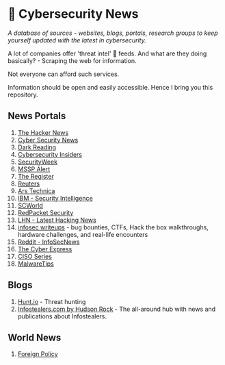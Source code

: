# 📰 Cybersecurity News 

*A database of sources - websites, blogs, portals, research groups to keep yourself updated with the latest in cybersecurity.*

A lot of companies offer 'threat intel' 🧮 feeds. And what are they doing basically? - Scraping the web for information.

Not everyone can afford such services.

Information should be open and easily accessible. Hence I bring you this repository.

## News Portals

1. [The Hacker News](https://thehackernews.com/)
2. [Cyber Security News](https://cybersecuritynews.com/)
3. [Dark Reading](https://www.darkreading.com/)
4. [Cybersecurity Insiders](https://www.cybersecurity-insiders.com/)
5. [SecurityWeek](https://www.securityweek.com/)
6. [MSSP Alert](https://www.msspalert.com/)
7. [The Register](https://www.theregister.com/security/)
8. [Reuters](https://www.reuters.com/technology/cybersecurity/)
9. [Ars Technica](https://arstechnica.com/security/)
10. [IBM - Security Intelligence](https://securityintelligence.com/)
11. [SCWorld](https://www.scworld.com/)
12. [RedPacket Security](https://www.redpacketsecurity.com/)
13. [LHN - Latest Hacking News](https://latesthackingnews.com/)
14. [infosec writeups](https://infosecwriteups.com/) - bug bounties, CTFs, Hack the box walkthroughs, hardware challenges, and real-life encounters
15. [Reddit - InfoSecNews](https://www.reddit.com/r/InfoSecNews/)
16. [The Cyber Express](https://thecyberexpress.com/)
17. [CISO Series](https://cisoseries.com/)
18. [MalwareTips](https://malwaretips.com/)

## Blogs

1. [Hunt.io](https://hunt.io/blog) - Threat hunting
2. [Infostealers.com by Hudson Rock](https://www.infostealers.com/) - The all-around hub with news and publications about Infostealers.

## World News

1. [Foreign Policy](https://foreignpolicy.com/)
